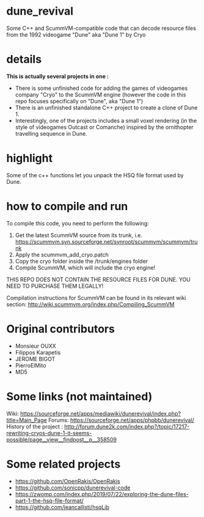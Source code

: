 # dune_revival
Some C++ and ScummVM-compatible code that can decode resource files from the 1992 videogame "Dune" aka "Dune 1" by Cryo

# details

**This is actually several projects in one :**
- There is some unfinished code for adding the games of videogames company "Cryo" to the ScummVM engine (however the code in this repo focuses specifically on "Dune", aka "Dune 1")
- There is an unfinished standalone C++ project to create a clone of Dune 1.
- Interestingly, one of the projects includes a small voxel rendering (in the style of videogames Outcast or Comanche) inspired by the ornithopter travelling sequence in Dune.

# highlight

Some of the c++ functions let you unpack the HSQ file format used by Dune.

# how to compile and run

To compile this code, you need to perform the following:
1) Get the latest ScummVM source from its trunk, i.e.
https://scummvm.svn.sourceforge.net/svnroot/scummvm/scummvm/trunk
2) Apply the scummvm_add_cryo.patch
3) Copy the cryo folder inside the /trunk/engines folder
4) Compile ScummVM, which will include the cryo engine!

THIS REPO DOES NOT CONTAIN THE RESOURCE FILES FOR DUNE. YOU NEED TO PURCHASE THEM LEGALLY!

Compilation instructions for ScummVM can be found in its relevant wiki section:
http://wiki.scummvm.org/index.php/Compiling_ScummVM

# Original contributors

- Monsieur OUXX
- Filippos Karapetis
- JEROME BIGOT
- PierroElMito
- MD5


# Some links (not maintained)

Wiki: https://sourceforge.net/apps/mediawiki/dunerevival/index.php?title=Main_Page
Forums: https://sourceforge.net/apps/phpbb/dunerevival/
History of the project : http://forum.dune2k.com/index.php?/topic/17217-rewriting-cryos-dune-1-it-seems-possible/page__view__findpost__p__358509

# Some related projects

- https://github.com/OpenRakis/OpenRakis
- https://github.com/sonicpp/dunerevival-code
- https://zwomp.com/index.php/2019/07/22/exploring-the-dune-files-part-1-the-hsq-file-format/
- https://github.com/jeancallisti/hsqLib
